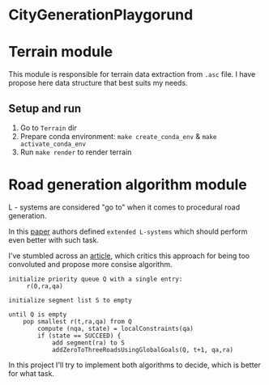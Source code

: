 # CityGenerationPlaygorund

# Terrain module

This module is responsible for terrain data extraction from `.asc` file.
I have propose here data structure that best suits my needs.

## Setup and run

1. Go to `Terrain` dir
2. Prepare conda environment: `make create_conda_env` & `make activate_conda_env`
3. Run `make render` to render terrain

# Road generation algorithm module

L - systems are considered "go to" when it comes to procedural road generation.

In this [paper](https://cgl.ethz.ch/Downloads/Publications/Papers/2001/p_Par01.pdf) authors defined `extended L-systems` which should perform even better with such task.

I've stumbled across an [article](http://nothings.org/gamedev/l_systems.html), which critics this approach for being too convoluted and propose more consise algorithm.

```
initialize priority queue Q with a single entry:
     r(0,ra,qa)

initialize segment list S to empty

until Q is empty
    pop smallest r(t,ra,qa) from Q
        compute (nqa, state) = localConstraints(qa)
        if (state == SUCCEED) {
            add segment(ra) to S
            addZeroToThreeRoadsUsingGlobalGoals(Q, t+1, qa,ra)
```

In this project I'll try to implement both algorithms to decide, which is better for what task.